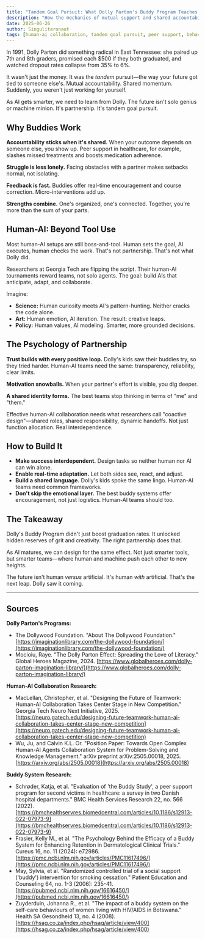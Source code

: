 ```yaml
---
title: "Tandem Goal Pursuit: What Dolly Parton's Buddy Program Teaches Us About Human-AI Collaboration"
description: "How the mechanics of mutual support and shared accountability from Dolly Parton's educational initiatives offer a blueprint for designing more effective human-AI partnerships"
date: 2025-06-26
author: Singulitaronaut
tags: [human-ai collaboration, tandem goal pursuit, peer support, behavioral psychology, educational intervention]
---
```


In 1991, Dolly Parton did something radical in East Tennessee: she paired up 7th and 8th graders, promised each $500 if they both graduated, and watched dropout rates collapse from 35% to 6%.

It wasn't just the money. It was the *tandem* pursuit—the way your future got tied to someone else's. Mutual accountability. Shared momentum. Suddenly, you weren't just working for yourself.

As AI gets smarter, we need to learn from Dolly. The future isn't solo genius or machine minion. It's partnership. It's tandem goal pursuit.

## Why Buddies Work

**Accountability sticks when it's shared.** When your outcome depends on someone else, you show up. Peer support in healthcare, for example, slashes missed treatments and boosts medication adherence.

**Struggle is less lonely.** Facing obstacles with a partner makes setbacks normal, not isolating.

**Feedback is fast.** Buddies offer real-time encouragement and course correction. Micro-interventions add up.

**Strengths combine.** One's organized, one's connected. Together, you're more than the sum of your parts.

## Human-AI: Beyond Tool Use

Most human-AI setups are still boss-and-tool. Human sets the goal, AI executes, human checks the work. That's not partnership. That's not what Dolly did.

Researchers at Georgia Tech are flipping the script. Their human-AI tournaments reward teams, not solo agents. The goal: build AIs that anticipate, adapt, and collaborate.

Imagine:
- **Science:** Human curiosity meets AI's pattern-hunting. Neither cracks the code alone.
- **Art:** Human emotion, AI iteration. The result: creative leaps.
- **Policy:** Human values, AI modeling. Smarter, more grounded decisions.

## The Psychology of Partnership

**Trust builds with every positive loop.** Dolly's kids saw their buddies try, so they tried harder. Human-AI teams need the same: transparency, reliability, clear limits.

**Motivation snowballs.** When your partner's effort is visible, you dig deeper.

**A shared identity forms.** The best teams stop thinking in terms of "me" and "them."

Effective human-AI collaboration needs what researchers call "coactive design"—shared roles, shared responsibility, dynamic handoffs. Not just function allocation. Real interdependence.

## How to Build It

- **Make success interdependent.** Design tasks so neither human nor AI can win alone.
- **Enable real-time adaptation.** Let both sides see, react, and adjust.
- **Build a shared language.** Dolly's kids spoke the same lingo. Human-AI teams need common frameworks.
- **Don't skip the emotional layer.** The best buddy systems offer encouragement, not just logistics. Human-AI teams should too.

## The Takeaway

Dolly's Buddy Program didn't just boost graduation rates. It unlocked hidden reserves of grit and creativity. The right partnership does that.

As AI matures, we can design for the same effect. Not just smarter tools, but smarter teams—where human and machine push each other to new heights.

The future isn't human *versus* artificial. It's human *with* artificial. That's the next leap. Dolly saw it coming.

---

## Sources

**Dolly Parton's Programs:**
- The Dollywood Foundation. "About The Dollywood Foundation." [https://imaginationlibrary.com/the-dollywood-foundation/](https://imaginationlibrary.com/the-dollywood-foundation/)
- Mocioiu, Raye. "The Dolly Parton Effect: Spreading the Love of Literacy." Global Heroes Magazine, 2024. [https://www.globalheroes.com/dolly-parton-imagination-library/](https://www.globalheroes.com/dolly-parton-imagination-library/)

**Human-AI Collaboration Research:**
- MacLellan, Christopher, et al. "Designing the Future of Teamwork: Human-AI Collaboration Takes Center Stage in New Competition." Georgia Tech Neuro Next Initiative, 2025. [https://neuro.gatech.edu/designing-future-teamwork-human-ai-collaboration-takes-center-stage-new-competition](https://neuro.gatech.edu/designing-future-teamwork-human-ai-collaboration-takes-center-stage-new-competition)
- Wu, Ju, and Calvin K.L. Or. "Position Paper: Towards Open Complex Human-AI Agents Collaboration System for Problem-Solving and Knowledge Management." arXiv preprint arXiv:2505.00018, 2025. [https://arxiv.org/abs/2505.00018](https://arxiv.org/abs/2505.00018)

**Buddy System Research:**
- Schrøder, Katja, et al. "Evaluation of 'the Buddy Study', a peer support program for second victims in healthcare: a survey in two Danish hospital departments." BMC Health Services Research 22, no. 566 (2022). [https://bmchealthservres.biomedcentral.com/articles/10.1186/s12913-022-07973-9](https://bmchealthservres.biomedcentral.com/articles/10.1186/s12913-022-07973-9)
- Frasier, Kelly M., et al. "The Psychology Behind the Efficacy of a Buddy System for Enhancing Retention in Dermatological Clinical Trials." Cureus 16, no. 11 (2024): e72986. [https://pmc.ncbi.nlm.nih.gov/articles/PMC11617496/](https://pmc.ncbi.nlm.nih.gov/articles/PMC11617496/)
- May, Sylvia, et al. "Randomized controlled trial of a social support ('buddy') intervention for smoking cessation." Patient Education and Counseling 64, no. 1-3 (2006): 235-41. [https://pubmed.ncbi.nlm.nih.gov/16616450/](https://pubmed.ncbi.nlm.nih.gov/16616450/)
- Zuyderduin, Johanna R., et al. "The impact of a buddy system on the self-care behaviours of women living with HIV/AIDS in Botswana." Health SA Gesondheid 13, no. 4 (2008). [https://hsag.co.za/index.php/hsag/article/view/400](https://hsag.co.za/index.php/hsag/article/view/400) 